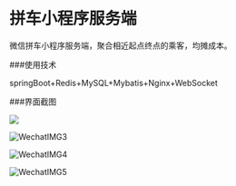 # 拼车小程序服务端
微信拼车小程序服务端，聚合相近起点终点的乘客，均摊成本。

###使用技术

springBoot+Redis+MySQL+Mybatis+Nginx+WebSocket

###界面截图

![](https://i.loli.net/2019/01/08/5c34971c5a0c5.jpeg)

![WechatIMG3](https://i.loli.net/2019/01/08/5c34971dde39f.jpeg)

![WechatIMG4](https://i.loli.net/2019/01/08/5c34971e74c39.jpeg)

![WechatIMG5](https://i.loli.net/2019/01/08/5c34971e9839c.jpeg)
